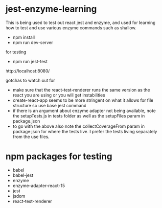 # jest-enzyme-learning
This is being used to test out react jest and enzyme, and used for learning how to test and use various enzyme commands such as shallow.

- npm install
- npm run dev-server

for testing
- npm run jest-test

http://localhost:8080/

gotchas to watch out for
- make sure that the react-test-renderer runs the same version as the react you are using or you will get instabilities 
- create-react-app seems to be more stringent on what it allows for file structure so use base jest command
- if there is an argument about enzyme adapter not being available, note the setupTests.js in tests folder as well as the setupFiles param in package.json
- to go with the above also note the collectCoverageFrom param in package json for where the tests live.  I prefer the tests living separately from the use files.

# npm packages for testing
- babel
- babel-jest
- enzyme
- enzyme-adapter-react-15
- jest
- jsdom
- react-test-renderer